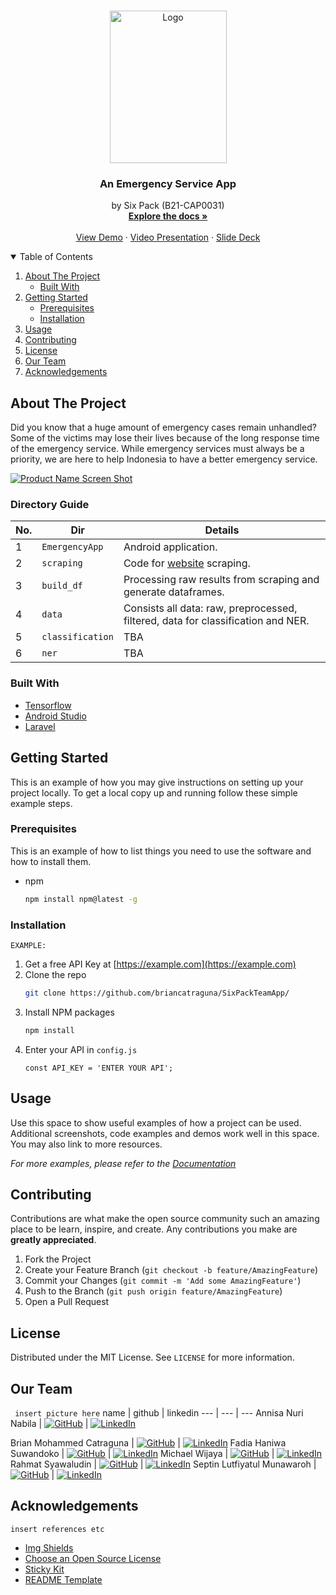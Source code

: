 <!-- PROJECT SHIELDS -->
<!--
*** I'm using markdown "reference style" links for readability.
*** Reference links are enclosed in brackets [ ] instead of parentheses ( ).
*** See the bottom of this document for the declaration of the reference variables
*** for contributors-url, forks-url, etc. This is an optional, concise syntax you may use.
*** https://www.markdownguide.org/basic-syntax/#reference-style-links
-->
<!-- [![Contributors][contributors-shield]][contributors-url]
[![Forks][forks-shield]][forks-url]
[![Stargazers][stars-shield]][stars-url]
[![Issues][issues-shield]][issues-url]
[![MIT License][license-shield]][license-url]
[![LinkedIn][linkedin-shield]][linkedin-url] -->


<!-- PROJECT LOGO -->
<br />
<p align="center">
  <a href="https://github.com/briancatraguna/SixPackTeamApp/">
    <img src="https://user-images.githubusercontent.com/32363208/119332765-40f68e00-bcb3-11eb-9517-ff4fa1104210.jpg" alt="Logo" width="187" height="244">
  </a>

  <h3 align="center">An Emergency Service App</h3>

  <p align="center">
    by Six Pack (B21-CAP0031)
    <br />
    <a href="https://github.com/briancatraguna/SixPackTeamApp/"><strong>Explore the docs »</strong></a>
    <br />
    <br />
    <a href="https://github.com/briancatraguna/SixPackTeamApp/">View Demo</a>
    ·
    <a href="https://github.com/briancatraguna/SixPackTeamApp/">Video Presentation</a>
    ·
    <a href="https://github.com/briancatraguna/SixPackTeamApp/">Slide Deck</a>
  </p>
</p>



<!-- TABLE OF CONTENTS -->
<details open="open">
  <summary>Table of Contents</summary>
  <ol>
    <li>
      <a href="#about-the-project">About The Project</a>
      <ul>
        <li><a href="#built-with">Built With</a></li>
      </ul>
    </li>
    <li>
      <a href="#getting-started">Getting Started</a>
      <ul>
        <li><a href="#prerequisites">Prerequisites</a></li>
        <li><a href="#installation">Installation</a></li>
      </ul>
    </li>
    <li><a href="#usage">Usage</a></li>
    <li><a href="#contributing">Contributing</a></li>
    <li><a href="#license">License</a></li>
    <li><a href="#contact">Our Team</a></li>
    <li><a href="#acknowledgements">Acknowledgements</a></li>
  </ol>
</details>


<!-- ABOUT THE PROJECT -->
## About The Project

Did you know that a huge amount of emergency cases remain unhandled? Some of the victims may lose their lives because of the long response time of the emergency service. While emergency services must always be a priority, we are here to help Indonesia to have a better emergency service. 

[![Product Name Screen Shot][product-screenshot]](https://example.com)

### Directory Guide

No. | Dir | Details
--- | --- | ---
1 | `EmergencyApp` | Android application.
2 | `scraping` | Code for [website](https://lapor.go.id) scraping.
3 | `build_df` | Processing raw results from scraping and generate dataframes.
4 | `data` | Consists all data: raw, preprocessed, filtered, data for classification and NER.
5 | `classification`| TBA
6 | `ner` | TBA

### Built With

* [Tensorflow](https://tensorflow.com)
* [Android Studio](https://developer.android.com/studio/)
* [Laravel](https://laravel.com)


<!-- GETTING STARTED -->
## Getting Started

This is an example of how you may give instructions on setting up your project locally.
To get a local copy up and running follow these simple example steps.

### Prerequisites

This is an example of how to list things you need to use the software and how to install them.
* npm
  ```sh
  npm install npm@latest -g
  ```

### Installation
`EXAMPLE:`
1. Get a free API Key at [https://example.com](https://example.com)
2. Clone the repo
   ```sh
   git clone https://github.com/briancatraguna/SixPackTeamApp/
   ```
3. Install NPM packages
   ```sh
   npm install
   ```
4. Enter your API in `config.js`
   ```JS
   const API_KEY = 'ENTER YOUR API';
   ```

<!-- USAGE EXAMPLES -->
## Usage

Use this space to show useful examples of how a project can be used. Additional screenshots, code examples and demos work well in this space. You may also link to more resources.

_For more examples, please refer to the [Documentation](https://example.com)_

<!-- ROADMAP -->

<!-- CONTRIBUTING -->
## Contributing

Contributions are what make the open source community such an amazing place to be learn, inspire, and create. Any contributions you make are **greatly appreciated**.

1. Fork the Project
2. Create your Feature Branch (`git checkout -b feature/AmazingFeature`)
3. Commit your Changes (`git commit -m 'Add some AmazingFeature'`)
4. Push to the Branch (`git push origin feature/AmazingFeature`)
5. Open a Pull Request

<!-- LICENSE -->
## License

Distributed under the MIT License. See `LICENSE` for more information.

<!-- OUR TEAM -->
## Our Team
` insert picture here`
name | github | linkedin
---  |  ---   | ---
Annisa Nuri Nabila | <a href="https://github.com/annisann"> <img src="imgs/github.svg" alt="GitHub"></a> | <a href="https://www.linkedin.com/in/annisann"><img src="imgs/linkedin.svg" alt="LinkedIn"> </a>
</li>
Brian Mohammed Catraguna | <a href="https://github.com/briancatraguna"><img src="imgs/github.svg" alt="GitHub"></a> | <a href="https://www.linkedin.com/in/"><img src="imgs/linkedin.svg" alt="LinkedIn"></a>
Fadia Haniwa Suwandoko | <a href="https://github.com/fadiahanifa"><img src="imgs/github.svg" alt="GitHub"></a> | <a href="https://www.linkedin.com/in/"><img src="imgs/linkedin.svg" alt="LinkedIn"></a>
Michael Wijaya | <a href="https://github.com/Michael-Wijayaa"><img src="imgs/github.svg" alt="GitHub"></a> | <a href="https://www.linkedin.com/in/"><img src="imgs/linkedin.svg" alt="LinkedIn"></a>
Rahmat Syawaludin | <a href="https://github.com/rahmatsywldn"><img src="imgs/github.svg" alt="GitHub"></a> | <a href="https://www.linkedin.com/in/rahmatsywldn"><img src="imgs/linkedin.svg" alt="LinkedIn"></a>
Septin Lutfiyatul Munawaroh | <a href="https://github.com/septinlutf"><img src="imgs/github.svg" alt="GitHub"></a> | <a href="https://www.linkedin.com/in/"><img src="imgs/linkedin.svg" alt="LinkedIn"></a>

<!-- ACKNOWLEDGEMENTS -->
## Acknowledgements
`insert references etc`
* [Img Shields](https://shields.io)
* [Choose an Open Source License](https://choosealicense.com)
* [Sticky Kit](http://leafo.net/sticky-kit)
* [README Template](https://github.com/othneildrew/Best-README-Template/)

<!-- MARKDOWN LINKS & IMAGES -->
<!-- https://www.markdownguide.org/basic-syntax/#reference-style-links -->
[contributors-shield]: https://img.shields.io/github/contributors/othneildrew/Best-README-Template.svg?style=for-the-badge
[contributors-url]: https://github.com/othneildrew/Best-README-Template/graphs/contributors
[forks-shield]: https://img.shields.io/github/forks/othneildrew/Best-README-Template.svg?style=for-the-badge
[forks-url]: https://github.com/othneildrew/Best-README-Template/network/members
[stars-shield]: https://img.shields.io/github/stars/othneildrew/Best-README-Template.svg?style=for-the-badge
[stars-url]: https://github.com/othneildrew/Best-README-Template/stargazers
[issues-shield]: https://img.shields.io/github/issues/othneildrew/Best-README-Template.svg?style=for-the-badge
[issues-url]: https://github.com/othneildrew/Best-README-Template/issues
[license-shield]: https://img.shields.io/github/license/othneildrew/Best-README-Template.svg?style=for-the-badge
[license-url]: https://github.com/othneildrew/Best-README-Template/blob/master/LICENSE.txt
[linkedin-shield]: https://img.shields.io/badge/-LinkedIn-black.svg?style=for-the-badge&logo=linkedin&colorB=555
[linkedin-url]: https://linkedin.com/in/othneildrew
[product-screenshot]: images/screenshot.png
